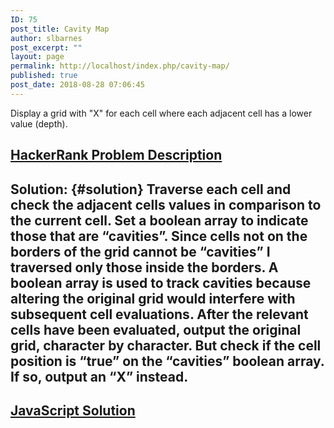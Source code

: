 ```yaml
---
ID: 75
post_title: Cavity Map
author: slbarnes
post_excerpt: ""
layout: page
permalink: http://localhost/index.php/cavity-map/
published: true
post_date: 2018-08-28 07:06:45
---
```

Display a grid with "X" for each cell where each adjacent cell has a lower value (depth). 
## <a href="https://www.hackerrank.com/challenges/cavity-map/problem?h_r=internal-search" target="_blank" rel="noopener">HackerRank Problem Description</a>

## Solution: {#solution} Traverse each cell and check the adjacent cells values in comparison to the current cell. Set a boolean array to indicate those that are “cavities”. Since cells not on the borders of the grid cannot be “cavities” I traversed only those inside the borders. A boolean array is used to track cavities because altering the original grid would interfere with subsequent cell evaluations. After the relevant cells have been evaluated, output the original grid, character by character. But check if the cell position is “true” on the “cavities” boolean array. If so, output an “X” instead. 

## [JavaScript Solution][1]

 [1]: /index.php/cavity-map/cavity-map-javascript